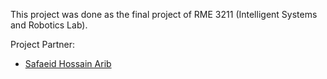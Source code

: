 This project was done as the final project of RME 3211 (Intelligent Systems and Robotics Lab).


Project Partner:
* [Safaeid Hossain Arib](https://github.com/Safaeid48)

